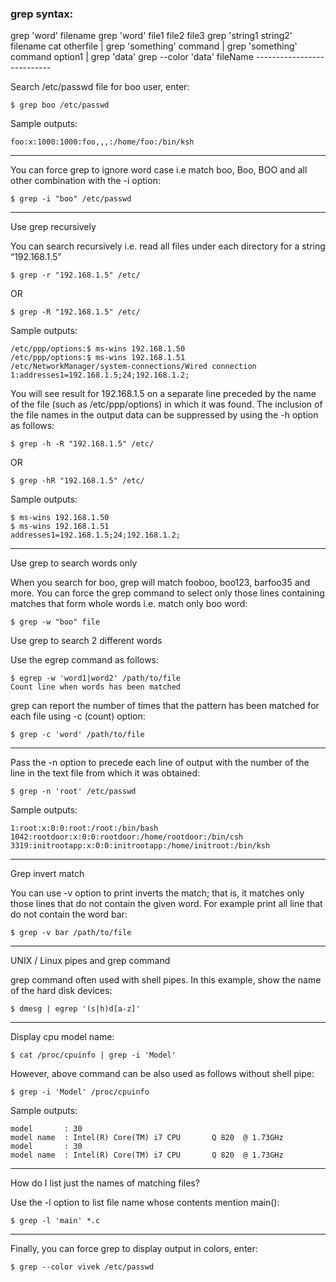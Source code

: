 <h3>grep syntax:</h3>
grep 'word' filename
grep 'word' file1 file2 file3
grep 'string1 string2'  filename
cat otherfile | grep 'something'
command | grep 'something'
command option1 | grep 'data'
grep --color 'data' fileName
---------------------------

Search /etc/passwd file for boo user, enter:
```shell
$ grep boo /etc/passwd
```
Sample outputs:
```shell
foo:x:1000:1000:foo,,,:/home/foo:/bin/ksh
```

---------------------------


You can force grep to ignore word case i.e match boo, Boo, BOO and all other combination with the -i option:
```shell
$ grep -i "boo" /etc/passwd
```

---------------------------


Use grep recursively

You can search recursively i.e. read all files under each directory for a string “192.168.1.5”
```shell
$ grep -r "192.168.1.5" /etc/
```
OR
```shell
$ grep -R "192.168.1.5" /etc/
```

Sample outputs:
```shell
/etc/ppp/options:$ ms-wins 192.168.1.50
/etc/ppp/options:$ ms-wins 192.168.1.51
/etc/NetworkManager/system-connections/Wired connection 1:addresses1=192.168.1.5;24;192.168.1.2;
```

You will see result for 192.168.1.5 on a separate line preceded by the name of the file (such as /etc/ppp/options) in which it was found. The inclusion of the file names in the output data can be suppressed by using the -h option as follows:
```shell
$ grep -h -R "192.168.1.5" /etc/
```

OR

```shell
$ grep -hR "192.168.1.5" /etc/
```

Sample outputs:
```shell
$ ms-wins 192.168.1.50
$ ms-wins 192.168.1.51
addresses1=192.168.1.5;24;192.168.1.2;
```

---------------------------


Use grep to search words only

When you search for boo, grep will match fooboo, boo123, barfoo35 and more. You can force the grep command to select only those lines containing matches that form whole words i.e. match only boo word:
```shell
$ grep -w "boo" file
```
Use grep to search 2 different words


Use the egrep command as follows:
```shell
$ egrep -w 'word1|word2' /path/to/file
Count line when words has been matched
```

grep can report the number of times that the pattern has been matched for each file using -c (count) option:
```shell
$ grep -c 'word' /path/to/file
```

---------------------------


Pass the -n option to precede each line of output with the number of the line in the text file from which it was obtained:
```shell
$ grep -n 'root' /etc/passwd
```

Sample outputs:
```shell
1:root:x:0:0:root:/root:/bin/bash
1042:rootdoor:x:0:0:rootdoor:/home/rootdoor:/bin/csh
3319:initrootapp:x:0:0:initrootapp:/home/initroot:/bin/ksh
```

---------------------------


Grep invert match

You can use -v option to print inverts the match; that is, it matches only those lines that do not contain the given word. For example print all line that do not contain the word bar:
```shell
$ grep -v bar /path/to/file
```

---------------------------



UNIX / Linux pipes and grep command

grep command often used with shell pipes. In this example, show the name of the hard disk devices:
```shell
$ dmesg | egrep '(s|h)d[a-z]'
```

---------------------------


Display cpu model name:
```shell
$ cat /proc/cpuinfo | grep -i 'Model'
```

However, above command can be also used as follows without shell pipe:
```shell
$ grep -i 'Model' /proc/cpuinfo
```

Sample outputs:
```shell
model		: 30
model name	: Intel(R) Core(TM) i7 CPU       Q 820  @ 1.73GHz
model		: 30
model name	: Intel(R) Core(TM) i7 CPU       Q 820  @ 1.73GHz
```

---------------------------


How do I list just the names of matching files?

Use the -l option to list file name whose contents mention main():
```shell
$ grep -l 'main' *.c
```

---------------------------


Finally, you can force grep to display output in colors, enter:
```shell
$ grep --color vivek /etc/passwd
```